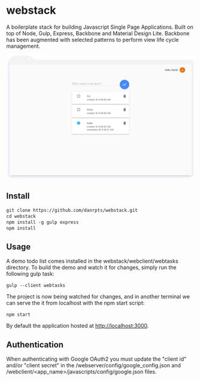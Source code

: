 # webstack

A boilerplate stack for building Javascript Single Page Applications. Built on top of Node, Gulp, Express, Backbone and Material Design Lite. Backbone has been augmented with selected patterns to perform view life cycle management.

![webtasks-list](webclient/webtasks/screenshots/frame-webtasks-list.png)

## Install

    git clone https://github.com/danrpts/webstack.git
    cd webstack
    npm install -g gulp express
    npm install

## Usage

A demo todo list comes installed in the webstack/webclient/webtasks directory. To build the demo and watch it for changes, simply run the following gulp task:

    gulp --client webtasks

The project is now being watched for changes, and in another terminal we can serve the it from localhost with the npm start script:

    npm start

By default the application hosted at [http://localhost:3000](http://localhost:3000).

## Authentication

When authenticating with Google OAuth2 you must update the "client id" and/or "client secret" in the /webserver/config/google_config.json and /webclient/<app_name>/javascripts/config/google.json files.
